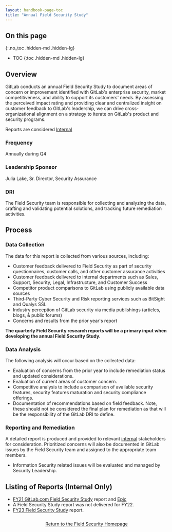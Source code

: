 ```yaml
---
layout: handbook-page-toc
title: "Annual Field Security Study"
---
```


## On this page
{:.no_toc .hidden-md .hidden-lg}
 
- TOC
{:toc .hidden-md .hidden-lg}

## Overview
GitLab conducts an annual Field Security Study to document areas of concern or improvement identified with GitLab's enterprise security, market competitiveness, and ability to support its customers' needs. By assessing the perceived impact rating and providing clear and centralized insight on customer feedback to GitLab's leadership, we can drive cross-organizational alignment on a strategy to iterate on GitLab's product and security programs.

Reports are considered [Internal](https://about.gitlab.com/handbook/communication/confidentiality-levels/#internal)

### Frequency
Annually during Q4

### Leadership Sponsor
Julia Lake, Sr. Director, Security Assurance

### DRI
The Field Security team is responsible for collecting and analyzing the data, crafting and validating potential solutions, and tracking future remediation activities. 

## Process

### Data Collection

The data for this report is collected from various sources, including:

- Customer feedback delivered to Field Security as part of security questionnaires, customer calls, and other customer assurance activities 
- Customer feedback delivered to internal departments such as Sales, Support, Security, Legal, Infrastructure, and Customer Success
- Competitor product comparisons to GitLab using publicly available data sources
- Third-Party Cyber Security and Risk reporting services such as BitSight and Qualys SSL
- Industry perception of GitLab security via media publishings (articles, blogs, & public forums) 
- Concerns and results from the prior year's report

**The quarterly Field Security research reports will be a primary input when developing the annual Field Security Study.**

### Data Analysis

The following analysis will occur based on the collected data:

- Evaluation of concerns from the prior year to include remediation status and updated considerations.  
- Evaluation of current areas of customer concern.
- Competitive analysis to include a comparison of available security features, security features maturation and security compliance offerings.
- Documentation of recommendations based on field feedback. Note, these should not be considered the final plan for remediation as that will be the responsibility of the GitLab DRI to define. 

### Reporting and Remediation

A detailed report is produced and provided to relevant [internal](https://about.gitlab.com/handbook/communication/confidentiality-levels/#internal) stakeholders for consideration. Prioritized concerns will also be documented in GitLab issues by the Field Security team and assigned to the appropriate team members. 


- Information Security related issues will be evaluated and managed by Security Leadership.

## Listing of Reports (Internal Only) 
- [FY21 GitLab.com Field Security Study](https://docs.google.com/document/d/1BN979fDYeOwIhKOvrMStyqj5ftDq1w0bc2urcsk3z8U/edit?usp=sharing) report and [Epic](https://gitlab.com/groups/gitlab-com/-/epics/957)
- A Field Security Study report was not delivered for FY22.
- [FY23 Field Security Study](https://docs.google.com/document/d/1QD55PuhfO15hWFaz7BoLiHLxMU7q3JuFJ5EbB57MH9s/edit) report.

<div class="flex-row" markdown="0" style="height:40px">
    <a href="https://about.gitlab.com/handbook/security/security-assurance/field-security/" class="btn btn-purple-inv" style="width:100%;height:100%;margin:1px;display:flex;justify-content:center;align-items:center;">Return to the Field Security Homepage</a>
</div> 
